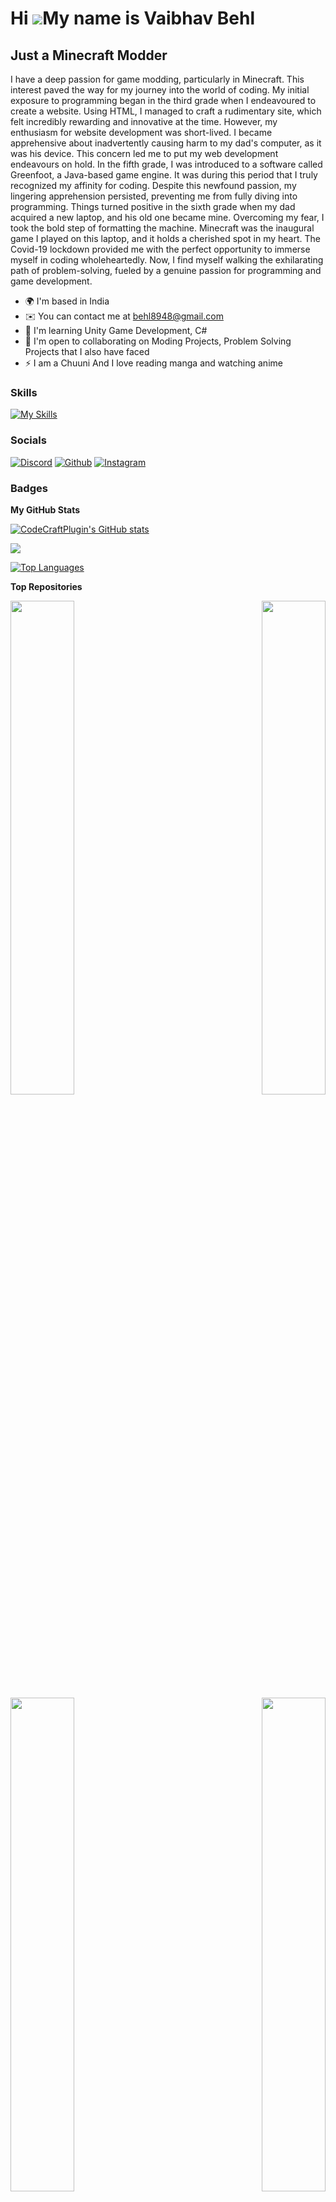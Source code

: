 Hi ![](https://user-images.githubusercontent.com/18350557/176309783-0785949b-9127-417c-8b55-ab5a4333674e.gif)My name is Vaibhav Behl
====================================================================================================================================

Just a Minecraft Modder
-----------------------

I have a deep passion for game modding, particularly in Minecraft. This interest paved the way for my journey into the world of coding. My initial exposure to programming began in the third grade when I endeavoured to create a website. Using HTML, I managed to craft a rudimentary site, which felt incredibly rewarding and innovative at the time. However, my enthusiasm for website development was short-lived. I became apprehensive about inadvertently causing harm to my dad's computer, as it was his device. This concern led me to put my web development endeavours on hold. In the fifth grade, I was introduced to a software called Greenfoot, a Java-based game engine. It was during this period that I truly recognized my affinity for coding. Despite this newfound passion, my lingering apprehension persisted, preventing me from fully diving into programming. Things turned positive in the sixth grade when my dad acquired a new laptop, and his old one became mine. Overcoming my fear, I took the bold step of formatting the machine. Minecraft was the inaugural game I played on this laptop, and it holds a cherished spot in my heart. The Covid-19 lockdown provided me with the perfect opportunity to immerse myself in coding wholeheartedly. Now, I find myself walking the exhilarating path of problem-solving, fueled by a genuine passion for programming and game development.

* 🌍  I'm based in India
* ✉️  You can contact me at [behl8948@gmail.com](mailto:behl8948@gmail.com)
* 🧠  I'm learning Unity Game Development, C#
* 🤝  I'm open to collaborating on Moding Projects, Problem Solving Projects that I also have faced
* ⚡  I am a Chuuni And I love reading manga and watching anime

### Skills

[![My Skills](https://skillicons.dev/icons?i=java,py,git,cs,html,css,gradle,idea,unity,linux,maven)](https://skillicons.dev)
### Socials
[![Discord](https://skillicons.dev/icons?i=discord)](https://discord.com/users/codecraft07)
[![Github](https://skillicons.dev/icons?i=github)](https://www.github.com/CodeCraftPlugin)
[![Instagram](https://skillicons.dev/icons?i=instagram)](http://www.instagram.com/vaibhavbehl8948)
### Badges

<b>My GitHub Stats</b>

<a href="http://www.github.com/CodeCraftPlugin"><img src="https://github-readme-stats.vercel.app/api?username=CodeCraftPlugin&show_icons=true&hide=&count_private=true&title_color=0891b2&text_color=ffffff&icon_color=0891b2&bg_color=1c1917&hide_border=true&show_icons=true" alt="CodeCraftPlugin's GitHub stats" /></a>

<a href="http://www.github.com/CodeCraftPlugin"><img src="https://github-readme-streak-stats.herokuapp.com/?user=CodeCraftPlugin&stroke=ffffff&background=1c1917&ring=0891b2&fire=0891b2&currStreakNum=ffffff&currStreakLabel=0891b2&sideNums=ffffff&sideLabels=ffffff&dates=ffffff&hide_border=true" /></a>

<a href="https://github.com/CodeCraftPlugin" align="left"><img src="https://github-readme-stats.vercel.app/api/top-langs/?username=CodeCraftPlugin&langs_count=10&title_color=0891b2&text_color=ffffff&icon_color=0891b2&bg_color=1c1917&hide_border=true&locale=en&custom_title=Top%20%Languages" alt="Top Languages" /></a>

<b>Top Repositories</b>

<div width="100%" align="center"><a href="https://github.com/CodeCraftPlugin/DarkenDepths" align="left"><img align="left" width="45%" src="https://github-readme-stats.vercel.app/api/pin/?username=CodeCraftPlugin&repo=DarkenDepths&title_color=0891b2&text_color=ffffff&icon_color=0891b2&bg_color=1c1917&hide_border=true&locale=en" /></a><a href="https://github.com/CodeCraftPlugin/registry-lib" align="right"><img align="right" width="45%" src="https://github-readme-stats.vercel.app/api/pin/?username=CodeCraftPlugin&repo=registry-lib&title_color=0891b2&text_color=ffffff&icon_color=0891b2&bg_color=1c1917&hide_border=true&locale=en" /></a></div><br /><br /><br /><br /><br /><br /><br />

<br /><br /><br /><br /><br />

<div width="100%" align="center"><a href="https://github.com/CodeCraftPlugin/Rachel-AI" align="left"><img align="left" width="45%" src="https://github-readme-stats.vercel.app/api/pin/?username=CodeCraftPlugin&repo=Rachel-AI&title_color=0891b2&text_color=ffffff&icon_color=0891b2&bg_color=1c1917&hide_border=true&locale=en" /></a><a href="https://github.com/CodeCraftPlugin/Auto-Cleanup-File" align="right"><img align="right" width="45%" src="https://github-readme-stats.vercel.app/api/pin/?username=CodeCraftPlugin&repo=Auto-Cleanup-File&title_color=0891b2&text_color=ffffff&icon_color=0891b2&bg_color=1c1917&hide_border=true&locale=en" /></a></div>
